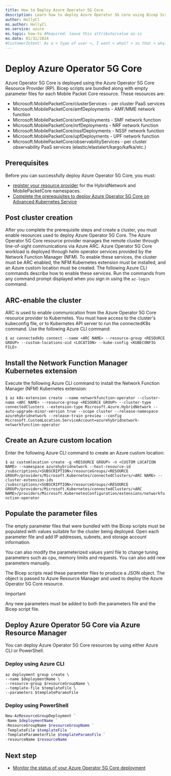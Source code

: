 ```yaml
---
title: How to Deploy Azure Operator 5G Core
description: Learn how to deploy Azure Operator 5G core using Bicep Scripts, PowerShell, and Azure CLI
author: HollyCl
ms.author: HollyCl
ms.service: azure
ms.topic: how-to #Required; leave this attribute/value as-is
ms.date: 01/31/2024
#CustomerIntent: As a < type of user >, I want < what? > so that < why? >.
---
```


# Deploy Azure Operator 5G Core

Azure Operator 5G Core is deployed using the Azure Operator 5G Core Resource Provider (RP). Bicep scripts are bundled along with empty parameter files for each Mobile Packet Core resource. These resources are:

- Microsoft.MobilePacketCore/clusterServices - per cluster PaaS services
- Microsoft.MobilePacketCore/amfDeployments - AMF/MME network function
- Microsoft.MobilePacketCore/smfDeployments - SMF network function
- Microsoft.MobilePacketCore/nrfDeployments - NRF network function
- Microsoft.MobilePacketCore/nssfDeployments - NSSF network function
- Microsoft.MobilePacketCore/upfDeployments - UPF network function
- Microsoft.MobilePacketCore/observabilityServices - per cluster observability PaaS services (elastic/elastalert/kargo/kafka/etc.)

## Prerequisites

Before you can successfully deploy Azure Operator 5G Core, you must:
- [register your resource provider](../azure-resource-manager/management/resource-providers-and-types.md) for the HybridNetwork and MobilePacketCore namespaces.
- [Complete the prerequisites to deploy Azure Operator 5G Core on Advanced Kubernetes Service](how-to-complete-prerequisites-deploy-azure-kubernetes-service.md)

## Post cluster creation 

After you complete the prerequisite steps and create a cluster, you must enable resources used to deploy Azure Operator 5G Core. The Azure Operator 5G Core resource provider manages the remote cluster through line-of-sight communications via Azure ARC. Azure Operator 5G Core workload is deployed through helm operator services provided by the Network Function Manager (NFM). To enable these services, the cluster must be ARC enabled, the NFM Kubernetes extension  must be installed, and an Azure custom location must be created. The following Azure CLI commands describe how to enable these services. Run the commands from any command prompt displayed when you sign in using the `az-login` command.


## ARC-enable the cluster

ARC is used to enable communication from the Azure Operator 5G Core resource provider to Kubernetes. You must have access to the cluster's kubeconfig file, or to Kubernetes API server to run the connectedK8s command. Use the following Azure CLI command:

`$ az connectedk8s connect --name <ARC NAME> --resource-group <RESOURCE GROUP> --custom-locations-oid <LOCATION> --kube-config <KUBECONFIG FILE>`

## Install the Network Function Manager Kubernetes extension

Execute the following Azure CLI command to install the Network Function Manager (NFM) Kubernetes extension:

`$ az k8s-extension create --name networkfunction-operator --cluster-name <ARC NAME> --resource-group <RESOURCE GROUP> --cluster-type connectedClusters --extension-type Microsoft.Azure.HybridNetwork --auto-upgrade-minor-version true --scope cluster --release-namespace azurehybridnetwork --release-train preview --config Microsoft.CustomLocation.ServiceAccount=azurehybridnetwork-networkfunction-operator`

## Create an Azure custom location

Enter the following Azure CLI command to create an Azure custom location:

`$ az customlocation create -g <RESOURCE GROUP> -n <CUSTOM LOCATION NAME> --namespace azurehybridnetwork --host-resource-id /subscriptions/<SUBSCRIPTION>/resourceGroups/<RESOURCE GROUP>/providers/Microsoft.Kubernetes/connectedClusters/<ARC NAME> --cluster-extension-ids /subscriptions/<SUBSCRIPTION>/resourceGroups/<RESOURCE GROUP>/providers/Microsoft.Kubernetes/connectedClusters/<ARC NAME>/providers/Microsoft.KubernetesConfiguration/extensions/networkfunction-operator`

 ## Populate the parameter files

The empty parameter files that were bundled with the Bicep scripts must be populated with values suitable for the cluster being deployed. Open each parameter file and add IP addresses, subnets, and storage account information. 

You can also modify the parameterized values yaml file to change tuning parameters such as cpu, memory limits and requests. You can also add new parameters manually.

The Bicep scripts read these parameter files to produce a JSON object. The object is passed to Azure Resource Manager and used to deploy the Azure Operator 5G Core resource.

> [!IMPORTANT]
> Any new parameters must be added to both the parameters file and the Bicep script file. 

## Deploy Azure Operator 5G Core via Azure Resource Manager

You can deploy Azure Operator 5G Core resources by using either Azure CLI or PowerShell.

### Deploy using Azure CLI

```azurecli
az deployment group create \
--name $deploymentName \
--resource-group $resourceGroupName \
--template-file $templateFile \
--parameters $templateParamsFile
```

### Deploy using PowerShell

```powershell
New-AzResourceGroupDeployment `
-Name $deploymentName `
-ResourceGroupName $resourceGroupName `
-TemplateFile $templateFile `
-TemplateParameterFile $templateParamsFile `
-resourceName $resourceName
```
## Next step

- [Monitor the  status of your Azure Operator 5G Core deployment](how-to-monitor-deployment-status.md)